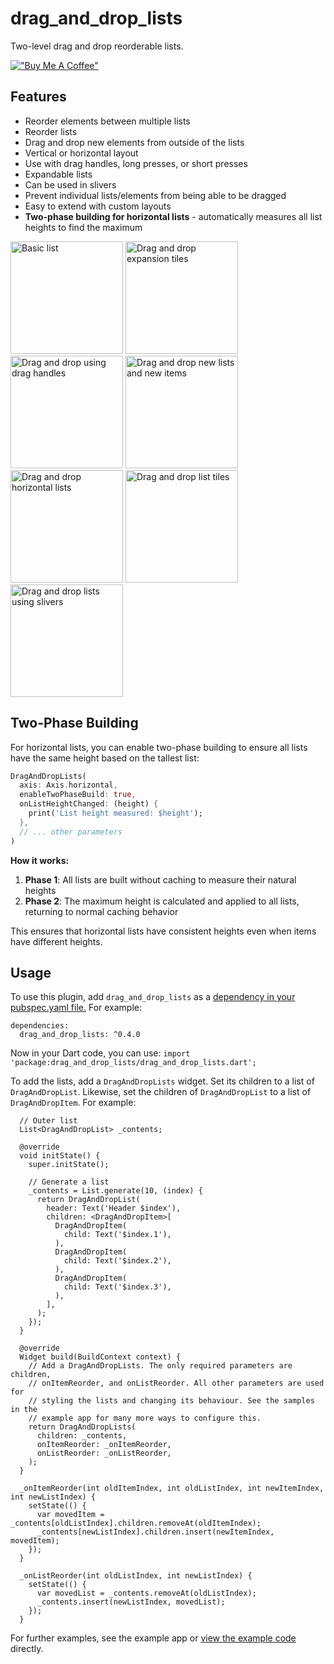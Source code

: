 # drag\_and\_drop\_lists
Two-level drag and drop reorderable lists.

[!["Buy Me A Coffee"](https://www.buymeacoffee.com/assets/img/custom_images/orange_img.png)](https://www.buymeacoffee.com/pbpbpb)

## Features
- Reorder elements between multiple lists
- Reorder lists
- Drag and drop new elements from outside of the lists
- Vertical or horizontal layout
- Use with drag handles, long presses, or short presses
- Expandable lists
- Can be used in slivers
- Prevent individual lists/elements from being able to be dragged
- Easy to extend with custom layouts
- **Two-phase building for horizontal lists** - automatically measures all list heights to find the maximum

<p>
<img src="https://raw.githubusercontent.com/philip-brink/DragAndDropLists/master/readme_images/basic.gif" width="180" title="Basic" alt="Basic list">
<img src="https://raw.githubusercontent.com/philip-brink/DragAndDropLists/master/readme_images/expansion_tiles.gif" width="180" title="Expansion Tiles" alt="Drag and drop expansion tiles">
<img src="https://raw.githubusercontent.com/philip-brink/DragAndDropLists/master/readme_images/drag_handle.gif" width="180" title="Drag Handle" alt="Drag and drop using drag handles">
<img src="https://raw.githubusercontent.com/philip-brink/DragAndDropLists/master/readme_images/drag_into_list.gif" width="180" title="Drag Into Lists" alt="Drag and drop new lists and new items">
<img src="https://raw.githubusercontent.com/philip-brink/DragAndDropLists/master/readme_images/horizontal.gif" width="180" title="Horizontal" alt="Drag and drop horizontal lists">
<img src="https://raw.githubusercontent.com/philip-brink/DragAndDropLists/master/readme_images/list_tiles.gif" width="180" title="List Tiles" alt="Drag and drop list tiles">
<img src="https://raw.githubusercontent.com/philip-brink/DragAndDropLists/master/readme_images/slivers.gif" width="180" title="Slivers" alt="Drag and drop lists using slivers">
</p>

## Two-Phase Building

For horizontal lists, you can enable two-phase building to ensure all lists have the same height based on the tallest list:

```dart
DragAndDropLists(
  axis: Axis.horizontal,
  enableTwoPhaseBuild: true,
  onListHeightChanged: (height) {
    print('List height measured: $height');
  },
  // ... other parameters
)
```

**How it works:**
1. **Phase 1**: All lists are built without caching to measure their natural heights
2. **Phase 2**: The maximum height is calculated and applied to all lists, returning to normal caching behavior

This ensures that horizontal lists have consistent heights even when items have different heights.

## Usage
To use this plugin, add `drag_and_drop_lists` as a [dependency in your pubspec.yaml file.](https://flutter.dev/docs/development/packages-and-plugins/using-packages)
For example:

```
dependencies:
  drag_and_drop_lists: ^0.4.0
```

Now in your Dart code, you can use: `import 'package:drag_and_drop_lists/drag_and_drop_lists.dart';`

To add the lists, add a `DragAndDropLists` widget. Set its children to a list of `DragAndDropList`. Likewise, set the children of `DragAndDropList` to a list of `DragAndDropItem`.
For example:

```
  // Outer list
  List<DragAndDropList> _contents;

  @override
  void initState() {
    super.initState();

    // Generate a list
    _contents = List.generate(10, (index) {
      return DragAndDropList(
        header: Text('Header $index'),
        children: <DragAndDropItem>[
          DragAndDropItem(
            child: Text('$index.1'),
          ),
          DragAndDropItem(
            child: Text('$index.2'),
          ),
          DragAndDropItem(
            child: Text('$index.3'),
          ),
        ],
      );
    });
  }

  @override
  Widget build(BuildContext context) {
    // Add a DragAndDropLists. The only required parameters are children,
    // onItemReorder, and onListReorder. All other parameters are used for
    // styling the lists and changing its behaviour. See the samples in the
    // example app for many more ways to configure this.
    return DragAndDropLists(
      children: _contents,
      onItemReorder: _onItemReorder,
      onListReorder: _onListReorder,
    );
  }

  _onItemReorder(int oldItemIndex, int oldListIndex, int newItemIndex, int newListIndex) {
    setState(() {
      var movedItem = _contents[oldListIndex].children.removeAt(oldItemIndex);
      _contents[newListIndex].children.insert(newItemIndex, movedItem);
    });
  }

  _onListReorder(int oldListIndex, int newListIndex) {
    setState(() {
      var movedList = _contents.removeAt(oldListIndex);
      _contents.insert(newListIndex, movedList);
    });
  }

```

For further examples, see the example app or [view the example code](https://github.com/philip-brink/DragAndDropLists/tree/master/example/lib) directly.
